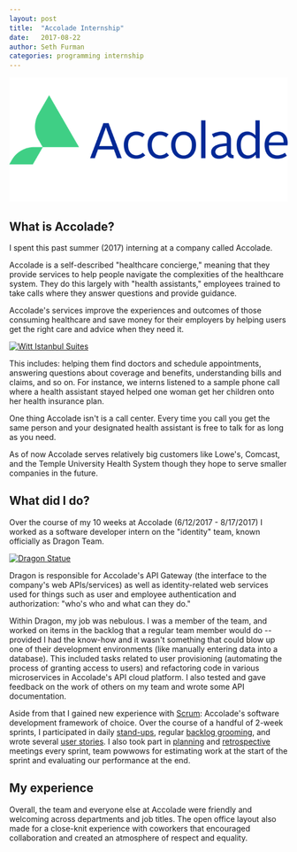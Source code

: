 ```yaml
---
layout: post
title:  "Accolade Internship"
date:   2017-08-22
author: Seth Furman
categories: programming internship
---
```


[![Accolade logo](/assets/images/accolade_logo.png)][accolade_com]

## What is Accolade?
I spent this past summer (2017) interning at a company called Accolade.

Accolade is a self-described "healthcare concierge," meaning that they provide
services to help people navigate the complexities of the healthcare system.
They do this largely with "health assistants," employees trained to take calls
where they answer questions and provide guidance.

Accolade's services improve the experiences and outcomes of those consuming
healthcare and save money for their employers by helping users get the right
care and advice when they need it.

<a data-flickr-embed="true"  href="https://www.flickr.com/photos/wittistanbulsuites/3440791711/in/photolist-pe7Fyj-pTFGMR-pTFFqx-SYx3sy-pTwXPJ-pekYVr-pTwE3G-qb6HyK-dhGCh8-pTFPy6-qb71j8-QFjbgb-q8fyXQ-pTFR9a-9dtMuK-qaVNiF-7ugJLA-2GxLr-nEyjBT-7ucQKg-5R89X7-6f3Xv2-pekWMP-6xhy1c-b4i88" title="Witt Istanbul Suites"><img src="https://farm4.staticflickr.com/3339/3440791711_28e5d9d703.jpg" width="500" height="335" alt="Witt Istanbul Suites"></a><script async src="//embedr.flickr.com/assets/client-code.js" charset="utf-8"></script>

This includes: helping them find doctors and schedule appointments, answering
questions about coverage and benefits, understanding bills and claims, and so
on. For instance, we interns listened to a sample phone call where a health
assistant stayed helped one woman get her children onto her health insurance
plan.

One thing Accolade isn't is a call center. Every time you call you get the same
person and your designated health assistant is free to talk for as long as you
need.

As of now Accolade serves relatively big customers like Lowe's, Comcast, and
the Temple University Health System though they hope to serve smaller companies
in the future.

## What did I do?
Over the course of my 10 weeks at Accolade (6/12/2017 - 8/17/2017) I worked as
a software developer intern on the "identity" team, known officially as Dragon
Team.

<a data-flickr-embed="true"  href="https://www.flickr.com/photos/77667666@N07/9763381385/in/photolist-fSKT8P-8Rr1ia-4c7rKN-5jVgFj-bwcRKE-ajWXr2-3nZRVo-ajWQQn-ajZJME-ajWQKk-9RVhHd-PsghyK-ajZF11-ajZC15-ajWVv4-5QYKJm-dcRg7G-rXrF3R-ajWS18-ajWRBv-ajWRp8-mC7DT-3nVkPV-7s1a1u-2zd4Mt-3P4qf-6237AJ-eMVJb-WyeHmv-7wb4og-c5bjJU-VR35v2-8CmJnb-ak25wA-8Ch83e-cD66Cb-BeZX4G-ajZCru-ajZCMm-ajZCzd-ajZEWf-7mWfpY-ajVSHA-pepch-2HEywS-4jso7u-T7A9-u7fE35-9iHE3A-mC3b5" title="Dragon Statue"><img src="https://farm3.staticflickr.com/2838/9763381385_f21a82bcee_z.jpg" width="640" height="427" alt="Dragon Statue"></a><script async src="//embedr.flickr.com/assets/client-code.js" charset="utf-8"></script>

Dragon is responsible for Accolade's API Gateway (the interface to the
company's web APIs/services) as well as identity-related web services used for
things such as user and employee authentication and authorization: "who's who
and what can they do."

Within Dragon, my job was nebulous. I was a member of the team, and worked on
items in the backlog that a regular team member would do -- provided I had the
know-how and it wasn't something that could blow up one of their development
environments (like manually entering data into a database). This included tasks
related to user provisioning (automating the process of granting access to
users) and refactoring code in various microservices in Accolade's API cloud
platform. I also tested and gave feedback on the work of others on my team and
wrote some API documentation.

Aside from that I gained new experience with [Scrum][scrum]: Accolade's
software development framework of choice. Over the course of a handful of
2-week sprints, I participated in daily [stand-ups][stand_up], regular [backlog
grooming][grooming], and wrote several [user stories][user_stories]. I also
took part in [planning][planning] and [retrospective][retro] meetings every
sprint, team powwows for estimating work at the start of the sprint and
evaluating our performance at the end.

## My experience
Overall, the team and everyone else at Accolade were friendly and welcoming
across departments and job titles. The open office layout also made for a
close-knit experience with coworkers that encouraged collaboration and created
an atmosphere of respect and equality.

[accolade_com]: https://www.accolade.com/
[scrum]: https://en.wikipedia.org/wiki/Scrum_(software_development)
[stand_up]: https://en.wikipedia.org/wiki/Stand-up_meeting
[user_stories]: https://www.agilealliance.org/glossary/user-stories/
[grooming]: https://www.agilealliance.org/glossary/backlog-grooming/
[retro]: https://www.scrumalliance.org/articles/39-glossary-of-scrum-terms#1113
[planning]: https://www.scrumalliance.org/community/articles/2007/march/glossary-of-scrum-terms#1114
